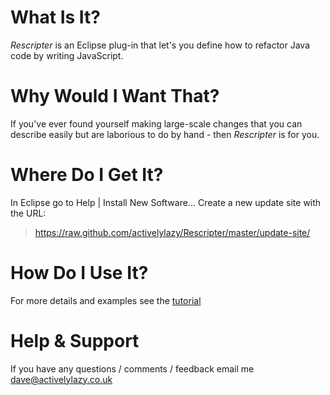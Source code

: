 # What Is It?

*Rescripter* is an Eclipse plug-in that let's you define how to refactor 
Java code by writing JavaScript.

# Why Would I Want That?

If you've ever found yourself making large-scale changes that you can describe
easily but are laborious to do by hand - then *Rescripter* is for you.

# Where Do I Get It?

In Eclipse go to Help | Install New Software...
Create a new update site with the URL:

>    https://raw.github.com/activelylazy/Rescripter/master/update-site/

# How Do I Use It?

For more details and examples see the [tutorial](https://github.com/activelylazy/Rescripter/blob/master/documentation/tutorial.md)

# Help & Support

If you have any questions / comments / feedback email me dave@activelylazy.co.uk
